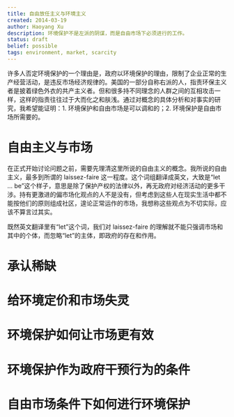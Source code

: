 ```yaml
---
title: 自由放任主义与环境主义
created: 2014-03-19
author: Haoyang Xu
description: 环境保护不是左派的阴谋，而是自由市场下必须进行的工作。
status: draft
belief: possible
tags: environment, market, scarcity
---
```


<!-- Status choices are: links, notes, draft, in progress, finished -->
<!-- belief tags are: certain, highly likely, likely, possible, unlikely, highly unlikely, remote, impossible -->
许多人否定环境保护的一个理由是，政府以环境保护的理由，限制了企业正常的生产经营活动，是违反市场经济规律的。美国的一部分自称右派的人，指责环保主义者是披着绿色外衣的共产主义者。但和很多持不同理念的人群之间的互相攻击一样，这样的指责往往过于大而化之和肤浅。通过对概念的具体分析和对事实的研究，我希望能证明：1. 环境保护和自由市场是可以调和的；2. 环境保护是自由市场所需要的。

# 自由主义与市场

在正式开始讨论问题之前，需要先理清这里所说的自由主义的概念。我所说的自由主义，最多到所谓的 laissez-faire 这一程度。这个词组翻译成英文，大致是“let ... be”这个样子，意思是除了保护产权的法律以外，再无政府对经济活动的更多干涉。持有更激进的偏市场化观点的人不是没有，但考虑到这些人在现实生活中都不能按他们的原则组成社区，遑论正常运作的市场，我想称这些观点为不切实际，应该不算言过其实。

既然英文翻译里有“let”这个词，我们对 laissez-faire 的理解就不能只强调市场和其中的个体，而忽略“let”的主体，即政府的存在和作用。


# 承认稀缺

# 给环境定价和市场失灵

# 环境保护如何让市场更有效

# 环境保护作为政府干预行为的条件

# 自由市场条件下如何进行环境保护
